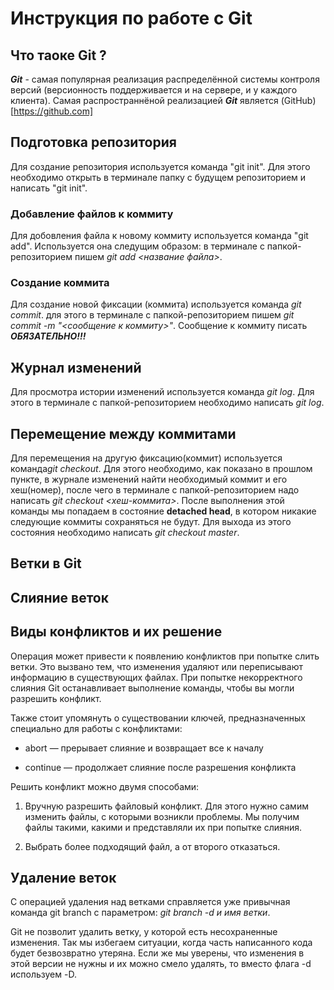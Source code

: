 # Инструкция по работе с Git

## Что таоке Git ?

***Git*** - самая популярная реализация распределённой системы контроля версий (версионность поддерживается и на сервере, и у каждого клиента). Самая распространнёной реализацией ***Git*** является (GitHub)[https://github.com]

## Подготовка репозитория
Для создание репозитория используется команда "git init". Для этого необходимо открыть в терминале папку с будущем репозиторием и написать "git init".

### Добавление файлов к коммиту
Для добовления файла к новому коммиту используется команда "git add". Используется она следущим образом: в терминале с папкой-репозиторием пишем *git add <название файла>*.

### Создание коммита
Для создание новой фиксации (коммита) используется команда *git commit*. для этого в терминале с папкой-репозиторием пишем *git commit -m "<сообщение к коммиту>"*. Сообщение к коммиту писать ***ОБЯЗАТЕЛЬНО!!!***

## Журнал изменений
Для просмотра истории изменений используется команда *git log*. Для этого в терминале с папкой-репозиторием необходимо написать *git log*.

## Перемещение между коммитами
Для перемещения на другую фиксацию(коммит) используется команда*git checkout*. Для этого необходимо, как показано в прошлом пункте, в журнале изменений найти необходимый коммит и его хеш(номер), после чего в терминале с папкой-репозиторием надо написать *git checkout <хеш-кoммита>*. После выполнения этой команды мы попадаем в состояние **detached head**, в котором никакие следующие коммиты сохраняться не будут. Для выхода из этого состояния необходимо написать *git checkout master*.

## Ветки в Git

## Слияние веток

## Виды конфликтов и их решение

Операция может привести к появлению конфликтов при попытке слить ветки. Это вызвано тем, что изменения удаляют или переписывают информацию в существующих файлах. При попытке некорректного слияния Git останавливает выполнение команды, чтобы вы могли разрешить конфликт.

Также стоит упомянуть о существовании ключей, предназначенных специально для работы с конфликтами:

* abort — прерывает слияние и возвращает все к началу

* continue — продолжает слияние после разрешения конфликта

Решить конфликт можно двумя способами:

1. Вручную разрешить файловый конфликт. Для этого нужно самим изменить файлы, с которыми возникли проблемы. Мы получим файлы такими, какими и представляли их при попытке слияния.

2. Выбрать более подходящий файл, а от второго отказаться.
## Удаление веток
С операцией удаления над ветками справляется уже привычная команда git branch с параметром: *git branch -d и имя ветки*.

Git не позволит удалить ветку, у которой есть несохраненные изменения. Так мы избегаем ситуации, когда часть написанного кода будет безвозвратно утеряна. Если же мы уверены, что изменения в этой версии не нужны и их можно смело удалять, то вместо флага -d используем -D.